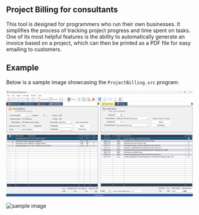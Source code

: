 ## Project Billing for consultants

This tool is designed for programmers who run their own businesses. It simplifies the process of tracking project progress and time spent on tasks. One of its most helpful features is the ability to automatically generate an invoice based on a project, which can then be printed as a PDF file for easy emailing to customers.
## Example

Below is a sample image showcasing the `ProjectBilling.src` program:

![Sample image of the rogram](Bitmaps/ProjectBillingApp.png)

![sample image](Bitmaps/TestTools.bmp)
